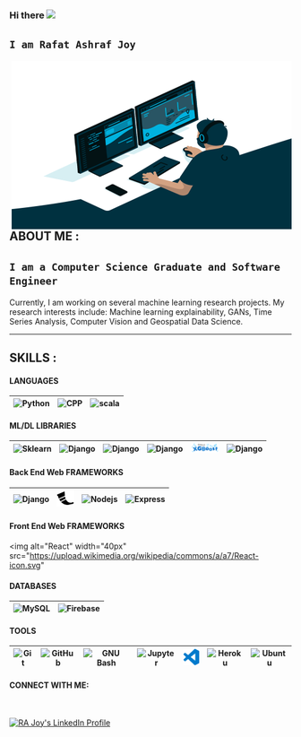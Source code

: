 ### Hi there <img src="https://media.giphy.com/media/hvRJCLFzcasrR4ia7z/giphy.gif" width="25px">

## `I am Rafat Ashraf Joy`

<img  align='right' alt="GIF" src="https://github.com/rajoy99/rajoy99/blob/main/ambidextrous.gif" width="500" height="300"/>

## ABOUT ME :

## `I am a Computer Science Graduate and Software Engineer`


Currently, I am working on several machine learning research projects. My research interests include: Machine learning explainability, GANs, Time Series Analysis, Computer Vision and Geospatial Data Science.
<!--
I'm a full-stack software engineer working with **Python**, **Django**, **Vue.js**, **Docker**.
-->

---
## SKILLS :

#### LANGUAGES
<img alt="Python" width="45px" src="https://github.com/abranhe/programming-languages-logos/blob/master/src/python/python.svg"/>|<img alt="CPP" width="50px" src="https://github.com/abranhe/programming-languages-logos/blob/master/src/cpp/cpp_128x128.png"/>|<img alt="scala" width="30px" src="https://github.com/kaeawc/scala-logo/blob/master/img/logo.svg"/>|
|--|--|--|
 
<!--
![Python](https://img.shields.io/badge/-Python-%233776AB?style=flat-square&logo=Python&logoColor=ffffff)
![HTML5](https://img.shields.io/badge/-HTML5-%23E44D27?style=flat-square&logo=html5&logoColor=ffffff)
![CSS3](https://img.shields.io/badge/-CSS3-%231572B6?style=flat-square&logo=css3)
![JavaScript](https://img.shields.io/badge/-JavaScript-%23F7DF1C?style=flat-square&logo=javascript&logoColor=000000&labelColor=%23F7DF1C&color=%23FFCE5A)
![Java](https://img.shields.io/badge/-Java-%23007396?style=flat-square&logo=Java)
![C](https://img.shields.io/badge/-C-%23A8B9CC?style=flat-square&logo=C&logoColor=%23222222)
-->

#### ML/DL LIBRARIES
<img alt="Sklearn" width="50px" src="https://upload.wikimedia.org/wikipedia/commons/0/05/Scikit_learn_logo_small.svg"/>|<img alt="Django" width="30px" src="https://github.com/valohai/ml-logos/blob/master/tensorflow-tf.svg"/>|<img alt="Django" width="30px" src="https://upload.wikimedia.org/wikipedia/commons/a/ae/Keras_logo.svg"/>|<img alt="Django" width="30px" src="https://upload.wikimedia.org/wikipedia/commons/c/cc/CatBoostLogo.png"/>|<img alt="Django" width="50px" src="https://raw.githubusercontent.com/dmlc/dmlc.github.io/master/img/logo-m/xgboost.png"/>|<img alt="Django" width="30px" src="https://upload.wikimedia.org/wikipedia/commons/1/10/PyTorch_logo_icon.svg"/>
|--|--|--|--|--|--|


#### Back End Web FRAMEWORKS
<img alt="Django" width="40px" src="https://static.djangoproject.com/img/logos/django-logo-negative.svg"/>|<img alt="Flask" width="30px" src="https://raw.githubusercontent.com/simple-icons/simple-icons/develop/icons/flask.svg"/>|<img alt="Nodejs" width="40px" src="https://raw.githubusercontent.com/bwks/vendor-icons-svg/master/node-js-logo.svg"/>|<img alt="Express" width="40px" src="https://raw.githubusercontent.com/openjs-foundation/artwork/master/projects/express/express-logo-horizontal-black.svg"/>
|--|--|--|--|

#### Front End Web FRAMEWORKS
<img alt="React" width="40px" src="https://upload.wikimedia.org/wikipedia/commons/a/a7/React-icon.svg"

#### DATABASES
<img alt="MySQL" width="50px" src="https://upload.wikimedia.org/wikipedia/de/d/dd/MySQL_logo.svg"/>|<img alt="Firebase" width="50px" src="https://github.com/mongodb-js/leaf/blob/master/dist/mongodb-leaf_256x256.png"/>
|--|--|

#### TOOLS
<img alt="Git" width="30px" src="https://raw.githubusercontent.com/simple-icons/simple-icons/develop/icons/git.svg"/>|<img alt="GitHub" width="30px" src="https://raw.githubusercontent.com/simple-icons/simple-icons/develop/icons/github.svg"/>|<img alt="GNU Bash" width="30px" src="https://raw.githubusercontent.com/simple-icons/simple-icons/develop/icons/gnubash.svg"/>|<img alt="Jupyter" width="30px" src="https://raw.githubusercontent.com/simple-icons/simple-icons/develop/icons/jupyter.svg"/>|<img alt="VSCode" width="30px" src="https://raw.githubusercontent.com/simple-icons/simple-icons/develop/icons/visualstudiocode.svg"/>|<img alt="Heroku" width="30px" src="https://raw.githubusercontent.com/simple-icons/simple-icons/develop/icons/heroku.svg"/>|<img alt="Ubuntu" width="30px" src="https://raw.githubusercontent.com/simple-icons/simple-icons/develop/icons/ubuntu.svg"/>
|--|--|--|--|--|--|--|




#### CONNECT WITH ME:
</br>
<p align="left">
<a href="https://www.linkedin.com/in/rajoy99" target="_blank"><img src="https://cdn.jsdelivr.net/npm/simple-icons@v3/icons/linkedin.svg" alt="RA Joy's LinkedIn Profile" height="30" width="30"></a>&nbsp;&nbsp;&nbsp;  
</p> 










<!--
**rajoy99/rajoy99** is a ✨ _special_ ✨ repository because its `README.md` (this file) appears on your GitHub profile.

Here are some ideas to get you started:

- 🔭 I’m currently working on ...
- 🌱 I’m currently learning ...
- 👯 I’m looking to collaborate on ...
- 🤔 I’m looking for help with ...
- 💬 Ask me about ...
- 📫 How to reach me: ...
- 😄 Pronouns: ...
- ⚡ Fun fact: ...
--
